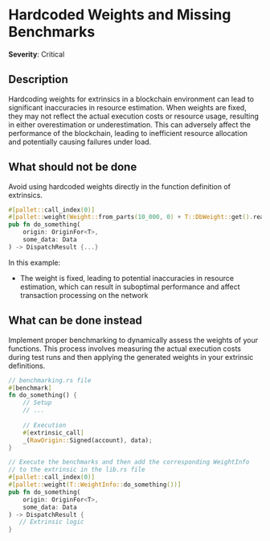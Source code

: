 # Hardcoded Weights and Missing Benchmarks

**Severity**: Critical

## Description

Hardcoding weights for extrinsics in a blockchain environment can lead to significant inaccuracies in resource
estimation. When weights are fixed, they may not reflect the actual execution costs or resource usage, resulting in
either overestimation or underestimation. This can adversely affect the performance of the blockchain, leading to
inefficient resource allocation and potentially causing failures under load.

## What should not be done

Avoid using hardcoded weights directly in the function definition of extrinsics.

```rust
#[pallet::call_index(0)]
#[pallet::weight(Weight::from_parts(10_000, 0) + T::DbWeight::get().reads_writes(1, 1))]
pub fn do_something(
    origin: OriginFor<T>,
    some_data: Data
) -> DispatchResult {...}
```

In this example:

- The weight is fixed, leading to potential inaccuracies in resource estimation, which can result in suboptimal
  performance and affect transaction processing on the network

## What can be done instead

Implement proper benchmarking to dynamically assess the weights of your functions. This process involves measuring the
actual execution costs during test runs and then applying the generated weights in your extrinsic definitions.

```rust
// benchmarking.rs file
#[benchmark]
fn do_something() {
    // Setup
    // ...
    
    // Execution
	#[extrinsic_call]
	_(RawOrigin::Signed(account), data);
}

// Execute the benchmarks and then add the corresponding WeightInfo 
// to the extrinsic in the lib.rs file
#[pallet::call_index(0)]
#[pallet::weight(T::WeightInfo::do_something())]
pub fn do_something(
    origin: OriginFor<T>,
    some_data: Data
) -> DispatchResult {
   // Extrinsic logic
}
```
